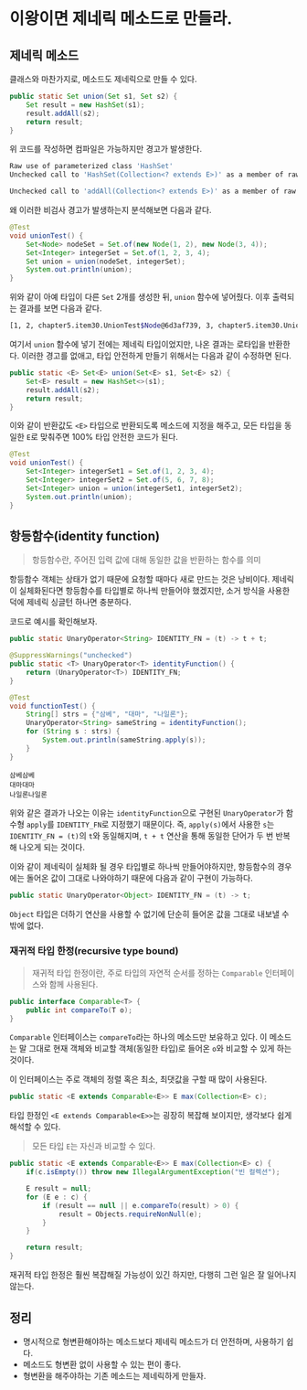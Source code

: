 # 이왕이면 제네릭 메소드로 만들라.

## 제네릭 메소드

클래스와 마찬가지로, 메소드도 제네릭으로 만들 수 있다.

```java
public static Set union(Set s1, Set s2) {
    Set result = new HashSet(s1);
    result.addAll(s2);
    return result;
}
```

위 코드를 작성하면 컴파일은 가능하지만 경고가 발생한다.

```bash
Raw use of parameterized class 'HashSet' 
Unchecked call to 'HashSet(Collection<? extends E>)' as a member of raw type 'java.util.HashSet' 

Unchecked call to 'addAll(Collection<? extends E>)' as a member of raw type 'java.util.Set'
```

왜 이러한 비검사 경고가 발생하는지 분석해보면 다음과 같다.

```java
@Test
void unionTest() {
    Set<Node> nodeSet = Set.of(new Node(1, 2), new Node(3, 4));
    Set<Integer> integerSet = Set.of(1, 2, 3, 4);
    Set union = union(nodeSet, integerSet);
    System.out.println(union);
}
```

위와 같이 아예 타입이 다른 `Set` 2개를 생성한 뒤, `union` 함수에 넣어줬다.
이후 출력되는 결과를 보면 다음과 같다.

```bash
[1, 2, chapter5.item30.UnionTest$Node@6d3af739, 3, chapter5.item30.UnionTest$Node@543788f3, 4]
```

여기서 `union` 함수에 넣기 전에는 제네릭 타입이었지만, 나온 결과는 로타입을 반환한다.
이러한 경고를 없애고, 타입 안전하게 만들기 위해서는 다음과 같이 수정하면 된다.

```java
public static <E> Set<E> union(Set<E> s1, Set<E> s2) {
    Set<E> result = new HashSet<>(s1);
    result.addAll(s2);
    return result;
}
```

이와 같이 반환값도 `<E>` 타입으로 반환되도록 메소드에 지정을 해주고, 모든 타입을 동일한 `E`로 맞춰주면 100% 타입 안전한 코드가 된다.

```java
@Test
void unionTest() {
    Set<Integer> integerSet1 = Set.of(1, 2, 3, 4);
    Set<Integer> integerSet2 = Set.of(5, 6, 7, 8);
    Set<Integer> union = union(integerSet1, integerSet2);
    System.out.println(union);
}
```

## 항등함수(identity function)

> 항등함수란, 주어진 입력 값에 대해 동일한 값을 반환하는 함수를 의미

항등함수 객체는 상태가 없기 때문에 요청할 때마다 새로 만드는 것은 낭비이다.
제네릭이 실체화된다면 항등함수를 타입별로 하나씩 만들어야 했겠지만, 소거 방식을 사용한 덕에 제네릭 싱글턴 하나면 충분하다.

코드로 예시를 확인해보자.

```java
public static UnaryOperator<String> IDENTITY_FN = (t) -> t + t;

@SuppressWarnings("unchecked")
public static <T> UnaryOperator<T> identityFunction() {
    return (UnaryOperator<T>) IDENTITY_FN;
}
```

```java
@Test
void functionTest() {
    String[] strs = {"삼베", "대마", "나일론"};
    UnaryOperator<String> sameString = identityFunction();
    for (String s : strs) {
        System.out.println(sameString.apply(s));
    }
}
```

```
삼베삼베
대마대마
나일론나일론
```

위와 같은 결과가 나오는 이유는 `identityFunction`으로 구현된 `UnaryOperator`가 함수형 `apply`를 `IDENTITY_FN`로 지정했기 때문이다.
즉, `apply(s)`에서 사용한 `s`는 `IDENTITY_FN = (t)`의 `t`와 동일해지며, `t + t` 연산을 통해 동일한 단어가 두 번 반복해 나오게 되는 것이다.

이와 같이 제네릭이 실체화 될 경우 타입별로 하나씩 만들어야하지만, 항등함수의 경우에는 돌어온 값이 그대로 나와야하기 때문에 다음과 같이 구현이 가능하다.

```java
public static UnaryOperator<Object> IDENTITY_FN = (t) -> t;
```

`Object` 타입은 더하기 연산을 사용할 수 없기에 단순히 들어온 값을 그대로 내보낼 수 밖에 없다.

### 재귀적 타입 한정(recursive type bound)

> 재귀적 타입 한정이란, 주로 타입의 자연적 순서를 정하는 `Comparable` 인터페이스와 함께 사용된다.

```java
public interface Comparable<T> {
    public int compareTo(T o);
}
```

`Comparable` 인터페이스는 `compareTo`라는 하나의 메소드만 보유하고 있다.
이 메소드는 말 그대로 현재 객체와 비교할 객체(동일한 타입)로 들어온 `o`와 비교할 수 있게 하는 것이다.

이 인터페이스는 주로 객체의 정렬 혹은 최소, 최댓값을 구할 때 많이 사용된다.

```java
public static <E extends Comparable<E>> E max(Collection<E> c);
```

타입 한정인 `<E extends Comparable<E>>`는 굉장히 복잡해 보이지만, 생각보다 쉽게 해석할 수 있다.

> 모든 타입 `E`는 자신과 비교할 수 있다.

```java
public static <E extends Comparable<E>> E max(Collection<E> c) {
    if(c.isEmpty()) throw new IllegalArgumentException("빈 컬렉션");

    E result = null;
    for (E e : c) {
        if (result == null || e.compareTo(result) > 0) {
            result = Objects.requireNonNull(e);
        }
    }

    return result;
}
```

재귀적 타입 한정은 훨씬 복잡해질 가능성이 있긴 하지만, 다행히 그런 일은 잘 일어나지 않는다.

## 정리

- 명시적으로 형변환해야하는 메소드보다 제네릭 메소드가 더 안전하며, 사용하기 쉽다.
- 메소드도 형변환 없이 사용할 수 있는 편이 좋다.
- 형변환을 해주야하는 기존 메소드는 제네릭하게 만들자.